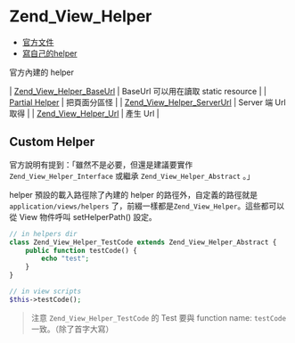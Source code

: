 # Zend_View_Helper

* [官方文件](http://framework.zend.com/manual/1.12/en/zend.view.helpers.html)
* [寫自己的helper](http://framework.zend.com/manual/1.12/en/zend.view.helpers.html#zend.view.helpers.custom)

官方內建的 helper

| [Zend_View_Helper_BaseUrl](http://framework.zend.com/manual/1.12/en/zend.view.helpers.html#zend.view.helpers.initial.baseurl) | BaseUrl 可以用在讀取 static resource |
| [Partial Helper](http://framework.zend.com/manual/1.12/en/zend.view.helpers.html#zend.view.helpers.initial.partial) | 把頁面分區怪 |
| [Zend_View_Helper_ServerUrl](http://framework.zend.com/manual/1.12/en/zend.view.helpers.html#zend.view.helpers.initial) | Server 端 Url 取得 |
| [Zend_View_Helper_Url](http://framework.zend.com/manual/1.12/en/zend.view.helpers.html#zend.view.helpers.initial) | 產生 Url |

## Custom Helper

官方說明有提到：「雖然不是必要，但還是建議要實作 `Zend_View_Helper_Interface` 或繼承 `Zend_View_Helper_Abstract` 。」

helper 預設的載入路徑除了內建的 helper 的路徑外，自定義的路徑就是 `application/views/helpers` 了，前綴一樣都是`Zend_View_Helper`。這些都可以從 View 物件呼叫 setHelperPath() 設定。

```php
// in helpers dir
class Zend_View_Helper_TestCode extends Zend_View_Helper_Abstract {
    public function testCode() {
        echo "test";
    }
}

// in view scripts
$this->testCode();
```

> 注意 `Zend_View_Helper_TestCode` 的 Test 要與 function name: `testCode` 一致。（除了首字大寫）
